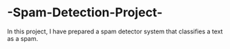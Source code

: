 # -Spam-Detection-Project-
In this project, I have prepared a spam detector system that classifies a text as a spam.
